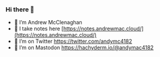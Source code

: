 ### Hi there 👋

<!--
**andymac4182/andymac4182** is a ✨ _special_ ✨ repository because its `README.md` (this file) appears on your GitHub profile.

Here are some ideas to get you started:

- 🔭 I’m currently working on ...
- 🌱 I’m currently learning ...
- 👯 I’m looking to collaborate on ...
- 🤔 I’m looking for help with ...
- 💬 Ask me about ...
- 📫 How to reach me: ...
- 😄 Pronouns: ...
- ⚡ Fun fact: ...
-->

- 🔭 I’m Andrew McClenaghan
- 🌱 I take notes here [https://notes.andrewmac.cloud/](https://notes.andrewmac.cloud/)
- 🤔 I’m on Twitter https://twitter.com/andymc4182
- 🤔 I’m on Mastodon <a rel="me" href="https://hachyderm.io/@andymac4182">https://hachyderm.io/@andymac4182</a>

